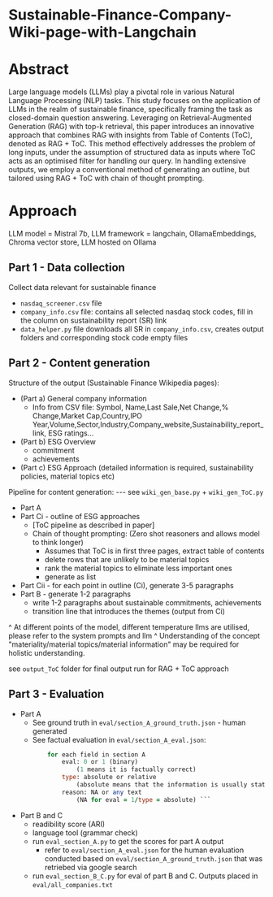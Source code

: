 # Sustainable-Finance-Company-Wiki-page-with-Langchain
 
# Abstract 

Large language models (LLMs) play a pivotal role in various Natural Language Processing (NLP) tasks. This study focuses on the application of LLMs in the realm of sustainable finance, specifically framing the task as closed-domain question answering. Leveraging on Retrieval-Augmented Generation (RAG) with top-k retrieval, this paper introduces an innovative approach that combines RAG with insights from Table of Contents (ToC), denoted as RAG + ToC. This method effectively addresses the problem of long inputs, under the assumption of structured data as inputs where ToC acts as an optimised filter for handling our query. In handling extensive outputs, we employ a conventional method of generating an outline, but tailored using RAG + ToC with chain of thought prompting.

# Approach

LLM model = Mistral 7b, LLM framework = langchain, OllamaEmbeddings, Chroma vector store, LLM hosted on Ollama

## Part 1 - Data collection
Collect data relevant for sustainable finance
- `nasdaq_screener.csv` file
- `company_info.csv` file: contains all selected nasdaq stock codes, fill in the column on sustainability report (SR) link
- `data_helper.py` file downloads all SR in `company_info.csv`, creates output folders and corresponding stock code empty files

## Part 2 - Content generation
Structure of the output (Sustainable Finance Wikipedia pages):
- (Part a) General company information
    - Info from CSV file: Symbol, Name,Last Sale,Net Change,% Change,Market Cap,Country,IPO Year,Volume,Sector,Industry,Company_website,Sustainability_report_link, ESG ratings... 
- (Part b) ESG Overview
    - commitment 
    - achievements
- (Part c) ESG Approach (detailed information is required, sustainability policies, material topics etc)

Pipeline for content generation: --- see `wiki_gen_base.py` + `wiki_gen_ToC.py`
- Part A
- Part Ci - outline of ESG approaches 
    - [ToC pipeline as described in paper]
    - Chain of thought prompting: (Zero shot reasoners and allows model to think longer)
        - Assumes that ToC is in first three pages, extract table of contents
        - delete rows that are unlikely to be material topics
        - rank the material topics to eliminate less important ones
        - generate as list
- Part Cii - for each point in outline (Ci), generate 3-5 paragraphs
- Part B - generate 1-2 paragraphs 
    - write 1-2 paragraphs about sustainable commitments, achievements
    - transition line that introduces the themes (output from Ci)

^ At different points of the model, different temperature llms are utilised, please refer to the system prompts and llm
^ Understanding of the concept "materiality/material topics/material information" may be required for holistic understanding.

see `output_ToC` folder for final output run for RAG + ToC approach

## Part 3 - Evaluation
- Part A 
    - See ground truth in `eval/section_A_ground_truth.json` - human generated
    - See factual evaluation in `eval/section_A_eval.json`:
        ``` for each company:
            for each field in section A
                eval: 0 or 1 (binary) 
                    (1 means it is factually correct)
                type: absolute or relative 
                    (absolute means that the information is usually static or any random two people woudl come up with the same answer. relative means that information is debatable, example, important people - who is to determine the extent of importance)
                reason: NA or any text 
                    (NA for eval = 1/type = absolute) ```
- Part B and C
    - readibility score (ARI)
    - language tool (grammar check)
    - run `eval_section_A.py` to get the scores for part A output
        - refer to `eval/section_A_eval.json` for the human evaluation conducted based on 
            `eval/section_A_ground_truth.json` that was retriebed via google search
    - run `eval_section_B_C.py` for eval of part B and C. Outputs placed in `eval/all_companies.txt`







